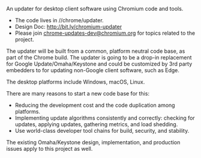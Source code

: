 An updater for desktop client software using Chromium code and tools.

* The code lives in //chrome/updater.
* Design Doc: http://bit.ly/chromium-updater
* Please join chrome-updates-dev@chromium.org for topics related to the project.

The updater will be built from a common, platform neutral code base, as part of
the Chrome build. The updater is going to be a drop-in replacement for Google
Update/Omaha/Keystone and could be customized by 3rd party embedders to for
updating non-Google client software, such as Edge.

The desktop platforms include Windows, macOS, Linux.

There are many reasons to start a new code base for this:

* Reducing the development cost and the code duplication among platforms.
* Implementing update algorithms consistently and correctly: checking for
updates, applying updates, gathering metrics, and load shedding.
* Use world-class developer tool chains for build, security, and stability.

The existing Omaha/Keystone design, implementation, and production issues apply
to this project as well.
